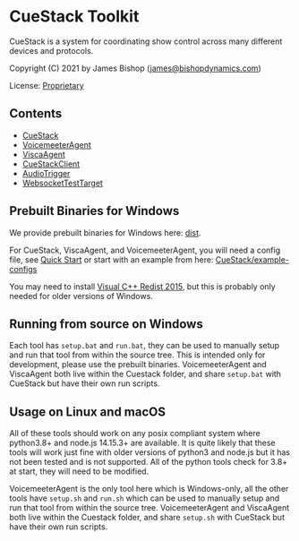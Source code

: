 # CueStack Toolkit
CueStack is a system for coordinating show control across many different devices and protocols.

Copyright (C) 2021 by James Bishop (james@bishopdynamics.com)

License: [Proprietary](LICENSE.txt)

## Contents

* [CueStack](CueStack/README.md)
* [VoicemeeterAgent](CueStack/README-VoicemeeterAgent.md)
* [ViscaAgent](CueStack/README-ViscaAgent.md)
* [CueStackClient](CueStackClient/README.md)
* [AudioTrigger](AudioTrigger/README.md)
* [WebsocketTestTarget](WebsocketTestTarget/README.md)

## Prebuilt Binaries for Windows

We provide prebuilt binaries for Windows here: [dist](dist). 

For CueStack, ViscaAgent, and VoicemeeterAgent, you will need a config file, see [Quick Start](CueStack/README.md#quick-start) or start with an example from here: [CueStack/example-configs](CueStack/example-configs)

You may need to install [Visual C++ Redist 2015](https://www.microsoft.com/en-us/download/details.aspx?id=48145), but this is probably only needed for older versions of Windows.

## Running from source on Windows

Each tool has `setup.bat` and `run.bat`, they can be used to manually setup and run that tool from within the source tree. This is intended only for development, please use the prebuilt binaries. VoicemeeterAgent and ViscaAgent both live within the Cuestack folder, and share `setup.bat` with CueStack but have their own run scripts.

## Usage on Linux and macOS

All of these tools should work on any posix compliant system where python3.8+ and node.js 14.15.3+ are available. 
It is quite likely that these tools will work just fine with older versions of python3 and node.js but it has not been tested and is not supported. 
All of the python tools check for 3.8+ at start, they will need to be modified.

VoicemeeterAgent is the only tool here which is Windows-only, all the other tools have `setup.sh` and `run.sh` which can be used to manually setup and run that tool from within the source tree. VoicemeeterAgent and ViscaAgent both live within the Cuestack folder, and share `setup.sh` with CueStack but have their own run scripts.